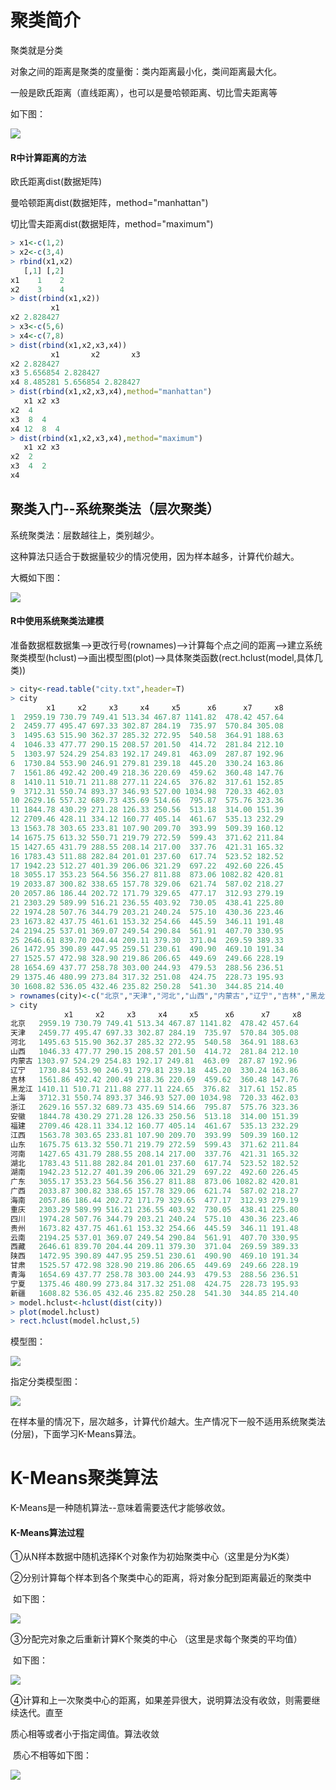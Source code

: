 # 聚类简介

聚类就是分类

对象之间的距离是聚类的度量衡：类内距离最小化，类间距离最大化。

一般是欧氏距离（直线距离），也可以是曼哈顿距离、切比雪夫距离等

如下图：

![](https://github.com/user-wbgithub/R/blob/master/images/2020-02-07_145539.jpg)

#### R中计算距离的方法

欧氏距离dist(数据矩阵)

曼哈顿距离dist(数据矩阵，method="manhattan")

切比雪夫距离dist(数据矩阵，method="maximum")

```R
> x1<-c(1,2)
> x2<-c(3,4)
> rbind(x1,x2)
   [,1] [,2]
x1    1    2
x2    3    4
> dist(rbind(x1,x2))
         x1
x2 2.828427
> x3<-c(5,6)
> x4<-c(7,8)
> dist(rbind(x1,x2,x3,x4))
         x1       x2       x3
x2 2.828427                  
x3 5.656854 2.828427         
x4 8.485281 5.656854 2.828427
> dist(rbind(x1,x2,x3,x4),method="manhattan")
   x1 x2 x3
x2  4      
x3  8  4   
x4 12  8  4
> dist(rbind(x1,x2,x3,x4),method="maximum")
   x1 x2 x3
x2  2      
x3  4  2   
x4 
```

## 聚类入门--系统聚类法（层次聚类）

系统聚类法：层数越往上，类别越少。

这种算法只适合于数据量较少的情况使用，因为样本越多，计算代价越大。

大概如下图：

![](https://github.com/user-wbgithub/R/blob/master/images/2020-02-07_164554.jpg)

#### R中使用系统聚类法建模

准备数据框数据集-->更改行号(rownames)-->计算每个点之间的距离-->建立系统聚类模型(hclust)-->画出模型图(plot)-->具体聚类函数(rect.hclust(model,具体几类))

```R
> city<-read.table("city.txt",header=T)
> city
        x1     x2     x3     x4     x5      x6      x7     x8
1  2959.19 730.79 749.41 513.34 467.87 1141.82  478.42 457.64
2  2459.77 495.47 697.33 302.87 284.19  735.97  570.84 305.08
3  1495.63 515.90 362.37 285.32 272.95  540.58  364.91 188.63
4  1046.33 477.77 290.15 208.57 201.50  414.72  281.84 212.10
5  1303.97 524.29 254.83 192.17 249.81  463.09  287.87 192.96
6  1730.84 553.90 246.91 279.81 239.18  445.20  330.24 163.86
7  1561.86 492.42 200.49 218.36 220.69  459.62  360.48 147.76
8  1410.11 510.71 211.88 277.11 224.65  376.82  317.61 152.85
9  3712.31 550.74 893.37 346.93 527.00 1034.98  720.33 462.03
10 2629.16 557.32 689.73 435.69 514.66  795.87  575.76 323.36
11 1844.78 430.29 271.28 126.33 250.56  513.18  314.00 151.39
12 2709.46 428.11 334.12 160.77 405.14  461.67  535.13 232.29
13 1563.78 303.65 233.81 107.90 209.70  393.99  509.39 160.12
14 1675.75 613.32 550.71 219.79 272.59  599.43  371.62 211.84
15 1427.65 431.79 288.55 208.14 217.00  337.76  421.31 165.32
16 1783.43 511.88 282.84 201.01 237.60  617.74  523.52 182.52
17 1942.23 512.27 401.39 206.06 321.29  697.22  492.60 226.45
18 3055.17 353.23 564.56 356.27 811.88  873.06 1082.82 420.81
19 2033.87 300.82 338.65 157.78 329.06  621.74  587.02 218.27
20 2057.86 186.44 202.72 171.79 329.65  477.17  312.93 279.19
21 2303.29 589.99 516.21 236.55 403.92  730.05  438.41 225.80
22 1974.28 507.76 344.79 203.21 240.24  575.10  430.36 223.46
23 1673.82 437.75 461.61 153.32 254.66  445.59  346.11 191.48
24 2194.25 537.01 369.07 249.54 290.84  561.91  407.70 330.95
25 2646.61 839.70 204.44 209.11 379.30  371.04  269.59 389.33
26 1472.95 390.89 447.95 259.51 230.61  490.90  469.10 191.34
27 1525.57 472.98 328.90 219.86 206.65  449.69  249.66 228.19
28 1654.69 437.77 258.78 303.00 244.93  479.53  288.56 236.51
29 1375.46 480.99 273.84 317.32 251.08  424.75  228.73 195.93
30 1608.82 536.05 432.46 235.82 250.28  541.30  344.85 214.40
> rownames(city)<-c("北京","天津","河北","山西","内蒙古","辽宁","吉林","黑龙江","上海","浙江","安徽","福建","江西","山东","河南","湖北","湖南","广东","广西","海南","重庆","四川","贵州","云南","西藏","陕西","甘肃","青海","宁夏","新疆")
> city
            x1     x2     x3     x4     x5      x6      x7     x8
北京   2959.19 730.79 749.41 513.34 467.87 1141.82  478.42 457.64
天津   2459.77 495.47 697.33 302.87 284.19  735.97  570.84 305.08
河北   1495.63 515.90 362.37 285.32 272.95  540.58  364.91 188.63
山西   1046.33 477.77 290.15 208.57 201.50  414.72  281.84 212.10
内蒙古 1303.97 524.29 254.83 192.17 249.81  463.09  287.87 192.96
辽宁   1730.84 553.90 246.91 279.81 239.18  445.20  330.24 163.86
吉林   1561.86 492.42 200.49 218.36 220.69  459.62  360.48 147.76
黑龙江 1410.11 510.71 211.88 277.11 224.65  376.82  317.61 152.85
上海   3712.31 550.74 893.37 346.93 527.00 1034.98  720.33 462.03
浙江   2629.16 557.32 689.73 435.69 514.66  795.87  575.76 323.36
安徽   1844.78 430.29 271.28 126.33 250.56  513.18  314.00 151.39
福建   2709.46 428.11 334.12 160.77 405.14  461.67  535.13 232.29
江西   1563.78 303.65 233.81 107.90 209.70  393.99  509.39 160.12
山东   1675.75 613.32 550.71 219.79 272.59  599.43  371.62 211.84
河南   1427.65 431.79 288.55 208.14 217.00  337.76  421.31 165.32
湖北   1783.43 511.88 282.84 201.01 237.60  617.74  523.52 182.52
湖南   1942.23 512.27 401.39 206.06 321.29  697.22  492.60 226.45
广东   3055.17 353.23 564.56 356.27 811.88  873.06 1082.82 420.81
广西   2033.87 300.82 338.65 157.78 329.06  621.74  587.02 218.27
海南   2057.86 186.44 202.72 171.79 329.65  477.17  312.93 279.19
重庆   2303.29 589.99 516.21 236.55 403.92  730.05  438.41 225.80
四川   1974.28 507.76 344.79 203.21 240.24  575.10  430.36 223.46
贵州   1673.82 437.75 461.61 153.32 254.66  445.59  346.11 191.48
云南   2194.25 537.01 369.07 249.54 290.84  561.91  407.70 330.95
西藏   2646.61 839.70 204.44 209.11 379.30  371.04  269.59 389.33
陕西   1472.95 390.89 447.95 259.51 230.61  490.90  469.10 191.34
甘肃   1525.57 472.98 328.90 219.86 206.65  449.69  249.66 228.19
青海   1654.69 437.77 258.78 303.00 244.93  479.53  288.56 236.51
宁夏   1375.46 480.99 273.84 317.32 251.08  424.75  228.73 195.93
新疆   1608.82 536.05 432.46 235.82 250.28  541.30  344.85 214.40
> model.hclust<-hclust(dist(city))
> plot(model.hclust)
> rect.hclust(model.hclust,5)

```

模型图：

![](https://github.com/user-wbgithub/R/blob/master/images/2020-02-07_171015.jpg)

指定分类模型图：

![](https://github.com/user-wbgithub/R/blob/master/images/2020-02-07_171053.jpg)

在样本量的情况下，层次越多，计算代价越大。生产情况下一般不适用系统聚类法(分层)，下面学习K-Means算法。

# K-Means聚类算法

K-Means是一种随机算法--意味着需要迭代才能够收敛。

#### K-Means算法过程

①从N样本数据中随机选择K个对象作为初始聚类中心（这里是分为K类）

②分别计算每个样本到各个聚类中心的距离，将对象分配到距离最近的聚类中

​		如下图：

![](https://github.com/user-wbgithub/R/blob/master/images/2020-02-07_180323.jpg)

③分配完对象之后重新计算K个聚类的中心 （这里是求每个聚类的平均值）

​		如下图：

![](https://github.com/user-wbgithub/R/blob/master/images/2020-02-07_180717.jpg)

④计算和上一次聚类中心的距离，如果差异很大，说明算法没有收敛，则需要继续迭代。直至

质心相等或者小于指定阈值。算法收敛

​		质心不相等如下图：

![](https://github.com/user-wbgithub/R/blob/master/images/2020-02-07_182041.jpg)